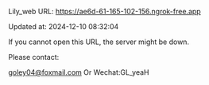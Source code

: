 Lily_web URL: https://ae6d-61-165-102-156.ngrok-free.app

Updated at: 2024-12-10 08:32:04

If you cannot open this URL, the server might be down.

Please contact: 

goley04@foxmail.com Or Wechat:GL_yeaH